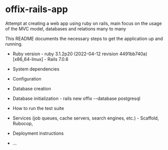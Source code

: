 # offix-rails-app
Attempt at creating a web app using ruby on rails, main focus on the usage of the MVC model, databases and relations many to many

This README documents the necessary steps to get the
application up and running.

* Ruby version - ruby 3.1.2p20 (2022-04-12 revision 4491bb740a) [x86_64-linux] - Rails 7.0.6

* System dependencies

* Configuration

* Database creation

* Database initialization - rails new offix --database postgresql

* How to run the test suite

* Services (job queues, cache servers, search engines, etc.) - Scaffold, Rubocop, 

* Deployment instructions

* ...
